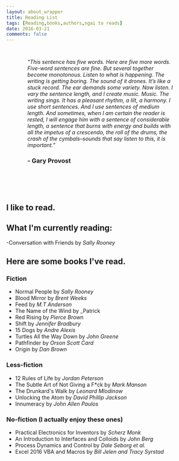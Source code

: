```yaml
---
layout: about_wrapper
title: Reading List
tags: [Reading,books,authors,ngai to reads]
date: 2016-03-21
comments: false
---
```

<div style="padding:4em;padding-top:1em;">
    <p><i>“This sentence has five words. Here are five more words. Five-word sentences are fine. But several together become monotonous. Listen to what is happening. The writing is getting boring. The sound of it drones. It’s like a stuck record. The ear demands some variety. Now listen. I vary the sentence length, and I create music. Music. The writing sings. It has a pleasant rhythm, a lilt, a harmony. I use short sentences. And I use sentences of medium length. And sometimes, when I am certain the reader is rested, I will engage him with a sentence of considerable length, a sentence that burns with energy and builds with all the impetus of a crescendo, the roll of the drums, the crash of the cymbals–sounds that say listen to this, it is important.”</i>
</p>
<h3>- Gary Provost</h3>
</div>

## I like to read.  
## What I'm currently reading: 
 -Conversation with Friends by _Sally Rooney_
 
## Here are some books I've read. 

### Fiction
 - Normal People by _Sally Rooney_ 
 - Blood Mirror by _Brent Weeks_
 - Feed by _M.T Anderson_
 - The Name of the Wind by _Patrick 
 - Red Rising by _Pierce Brown_
 - Shift by _Jennifer Bradbury_
 - 15 Dogs by _Andre Alexis_
 - Turtles All the Way Down by _John Greene_
 - Pathfinder by _Orson Scott Card_
 - Origin by _Dan Brown_

### Less-fiction
 - 12 Rules of Life by _Jordan Peterson_
 - The Subtle Art of Not Giving a F*ck by _Mark Manson_
 - The Drunkard's Walk by _Leonard Mlodinow_
 - Unlocking the Atom by _David Phillip Jackson_
 - Innumeracy by _John Allen Paulos_

### No-fiction (I actually enjoy these ones)
 - Practical Electronics for Inventors by _Scherz Monk_
 - An Introduction to Interfaces and Colloids by _John Berg_
 - Process Dynamics and Control by _Dale Seborg et al._
 - Excel 2016 VBA and Macros by _Bill Jelen and Tracy Syrstad_